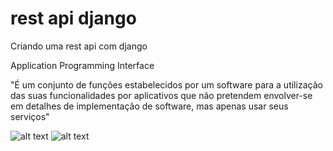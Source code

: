 # rest api django
 Criando uma rest api com django

Application Programming Interface

"É um conjunto de funções estabelecidos por um software para 
a utilização das suas funcionalidades por aplicativos que não 
pretendem envolver-se em detalhes de implementação de software, 
mas apenas usar seus serviços"

![alt text](https://github.com/rauldosSrest-api-django/blob/main/images/01.png?raw=true)
![alt text](https://github.com/rauldosSrest-api-django/blob/main/images/02.png?raw=true)
